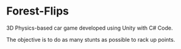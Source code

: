 # Forest-Flips
3D Physics-based car game developed using Unity with C# Code.

The objective is to do as many stunts as possible to rack up points.
